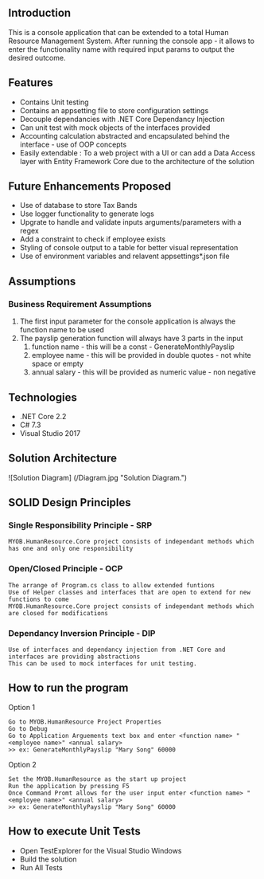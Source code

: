 ## Introduction
This is a console application that can be extended to a total Human Resource Management System.
After running the console app - it allows to enter the functionality name with required input params to output the desired outcome.

## Features
* Contains Unit testing
* Contains an appsetting file to store configuration settings
* Decouple dependancies with .NET Core Dependancy Injection
* Can unit test with mock objects of the interfaces provided
* Accounting  calculation abstracted and encapsulated behind the interface - use of OOP concepts
* Easily extendable : To a web project with a UI or can add a Data Access layer with Entity Framework Core due to the architecture of the solution


## Future Enhancements Proposed
* Use of database to store Tax Bands
* Use logger functionality to generate logs
* Upgrate to handle and validate inputs arguments/parameters with a regex
* Add a constraint to check if employee exists
* Styling of console output to a table for better visual representation
* Use of environment variables and relavent appsettings*.json file

## Assumptions
### Business Requirement Assumptions
1. The first input parameter for the console application is always the function name to be used
1. The payslip generation function will always have 3 parts in the input
	1. function name - this will be a const - GenerateMonthlyPayslip
	1. employee name - this will be provided in double quotes - not white space or empty
	1. annual salary - this will be provided as numeric value - non negative

## Technologies
* .NET Core 2.2
* C# 7.3
* Visual Studio 2017

## Solution Architecture
![Solution Diagram] (/Diagram.jpg "Solution Diagram.")

## SOLID Design Principles

### Single Responsibility Principle - SRP
	MYOB.HumanResource.Core project consists of independant methods which has one and only one responsibility

### Open/Closed Principle - OCP
	The arrange of Program.cs class to allow extended funtions
	Use of Helper classes and interfaces that are open to extend for new functions to come
	MYOB.HumanResource.Core project consists of independant methods which are closed for modifications

### Dependancy Inversion Principle - DIP
    Use of interfaces and dependancy injection from .NET Core and interfaces are providing abstractions	
	This can be used to mock interfaces for unit testing.

## How to run the program

Option 1
```
Go to MYOB.HumanResource Project Properties
Go to Debug
Go to Application Arguements text box and enter <function name> "<employee name>" <annual salary>
>> ex: GenerateMonthlyPayslip "Mary Song" 60000

```

Option 2
```
Set the MYOB.HumanResource as the start up project
Run the application by pressing F5
Once Command Promt allows for the user input enter <function name> "<employee name>" <annual salary> 
>> ex: GenerateMonthlyPayslip "Mary Song" 60000
```

## How to execute Unit Tests
* Open TestExplorer for the Visual Studio Windows
* Build the solution
* Run All Tests










